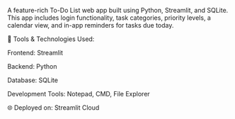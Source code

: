 A feature-rich To-Do List web app built using Python, Streamlit, and SQLite. This app includes login functionality, task categories, priority levels, a calendar view, and in-app reminders for tasks due today.

🔧 Tools & Technologies Used:

Frontend: Streamlit

Backend: Python

Database: SQLite

Development Tools: Notepad, CMD, File Explorer

🌐 Deployed on: Streamlit Cloud
